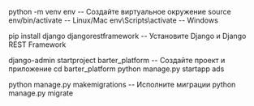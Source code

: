 python -m venv env  --  Создайте виртуальное окружение
source env/bin/activate  --  Linux/Mac
env\Scripts\activate  --   Windows

pip install django djangorestframework  --  Установите Django и Django REST Framework

django-admin startproject barter_platform  --  Создайте проект и приложение
cd barter_platform
python manage.py startapp ads

python manage.py makemigrations   --   Исполните миграции
python manage.py migrate  
